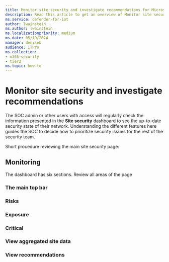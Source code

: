 ```yaml
---
title: Monitor site security and investigate recommendations for Microsoft Defender for IoT in XDR Defender portal
description: Read this article to get an overview of Monitor site security and investigate recommendations of the new Site Security feature.
ms.service: defender-for-iot
author: lwainstein
ms.author: lwainstein
ms.localizationpriority: medium
ms.date: 05/19/2024
manager: deniseb
audience: ITPro
ms.collection:
- m365-security
- tier2
ms.topic: how-to
---
```


# Monitor site security and investigate recommendations

The SOC admin or other users with access <!-- name/ title?--> will regularly check the information presented in the **Site security** dashboard to see the up-to-date security state of their network. Understanding the different features here guides the SOC to decide how to prioritize security issues for the rest of the security team. <!-- is thiere a team? -->

Short procedure reviewing the main site security page:
 
## Monitoring

The dashboard has six sections.
Review all areas of the page

### The main top bar

### Risks

### Exposure

### Critical

### View aggregated site data

### View recommendations
